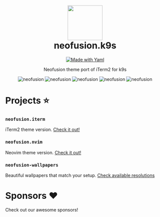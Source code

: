 <div align="center">
    <h1>
        <img src="https://i.ibb.co/87DhmZx/logo.jpg" width="110" />
        <br />neofusion.k9s
    </h1>
</div>

<p align="center"> 
    <a href="#"><img alt="Made with Yaml" src="https://img.shields.io/badge/Made%20with%20Yaml-blueviolet.svg?style=for-the-badge&logo=yaml" style="vertical-align:center" /></a>
</p>

<p align="center">
    Neofusion theme port of iTerm2 for k9s
</p>

<p align="center">
    <img src="https://i.ibb.co/RBmNbGR/k9s-neofusion-1.png" alt="neofusion" />
    <img src="https://i.ibb.co/rFrL8x7/k9s-neofusion-2.png" alt="neofusion" />
    <img src="https://i.ibb.co/ZxJDc9P/k9s-neofusion-3.png" alt="neofusion" />
    <img src="https://i.ibb.co/9cSzCxL/k9s-neofusion-4.png" alt="neofusion" />
    <img src="https://i.ibb.co/n6Lb4jx/k9s-neofusion-5.png" alt="neofusion" />
</p>

# Projects ⭐

### `neofusion.iterm`

iTerm2 theme version. [Check it out!](https://github.com/diegoulloao/neofusion.iterm)

### `neofusion.nvim`

Neovim theme version. [Check it out!](https://github.com/diegoulloao/neofusion.nvim)

### `neofusion-wallpapers`

Beautiful wallpapers that match your setup. [Check available resolutions](https://github.com/diegoulloao/neofusion-wallpapers?tab=readme-ov-file)

# Sponsors ❤️

Check out our awesome sponsors!

<!-- sponsors -->
